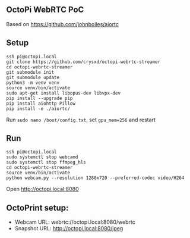 ## OctoPi WebRTC PoC

Based on https://github.com/johnboiles/aiortc

## Setup

```
ssh pi@octopi.local
git clone https://github.com/crysxd/octopi-webrtc-streamer
cd octopi-webrtc-streamer
git submodule init
git submodule update
python3 -m venv venv
source venv/bin/activate
sudo apt-get install libopus-dev libvpx-dev
pip install --upgrade pip
pip install aiohttp Pillow
pip install -e ./aiortc/
```

Run `sudo nano /boot/config.txt`, set `gpu_mem=256` and restart

## Run

```
ssh pi@octopi.local
sudo systemctl stop webcamd
sudo systemctl stop ffmpeg_hls
cd octopi-webrtc-streamer
source venv/bin/activate
python webcam.py --resolution 1280x720 --preferred-codec video/H264
```

Open http://octopi.local:8080

## OctoPrint setup:

- Webcam URL: webrtc://octopi.local:8080/webrtc
- Snapshot URL: http://octopi.local:8080/jpeg
